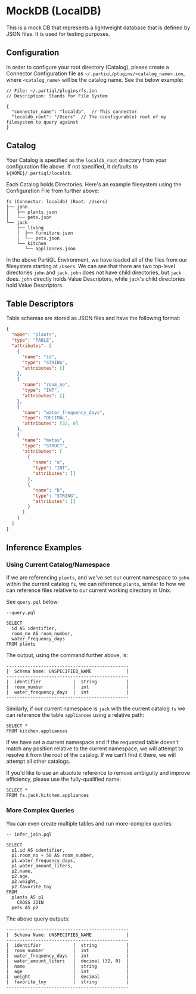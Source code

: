 # MockDB (LocalDB)

This is a mock DB that represents a lightweight database that is defined by JSON files. It is used for testing purposes.

## Configuration

In order to configure your root directory (Catalog), please create a Connector Configuration file as
`~/.partiql/plugins/<catalog_name>.ion`, where `<catalog_name>` will be the catalog name. See the below example:

```ion
// File: ~/.partiql/plugins/fs.ion
// Description: Stands for File System

{
  "connector_name": "localdb",  // This connector
  "localdb_root": "/Users"  // The (configurable) root of my filesystem to query against
}
```

## Catalog 

Your Catalog is specified as the `localdb_root` directory from your configuration file above. If not specified, it defaults to
`${HOME}/.partiql/localdb`.

Each Catalog holds Directories. Here's an example filesystem using the Configuration File from further above:
```text
fs (Connector: localdb) (Root: /Users)
├── john
│   ├── plants.json
│   └── pets.json
└── jack
    ├── living
    |  ├── furniture.json
    |  └── pets.json
    └── kitchen
       └── appliances.json
```

In the above PartiQL Environment, we have loaded all of the files from our filesystem starting at `/Users`. We can see
that there are two top-level directories `john` and `jack`. `john` does not have child directories, but `jack` does.
`john` directly holds Value Descriptors, while `jack`'s child directories hold Value Descriptors.

## Table Descriptors

Table schemas are stored as JSON files and have the following format:

```json
{
  "name": "plants",
  "type": "TABLE",
  "attributes": [
    {
      "name": "id",
      "type": "STRING",
      "attributes": []
    },
    {
      "name": "room_no",
      "type": "INT",
      "attributes": []
    },
    {
      "name": "water_frequency_days",
      "type": "DECIMAL",
      "attributes": [32, 0]
    },
    {
      "name": "metas",
      "type": "STRUCT",
      "attributes": [
        {
          "name": "a",
          "type": "INT",
          "attributes": []
        },
        {
          "name": "b",
          "type": "STRING",
          "attributes": []
        }
      ]
    }
  ]
}
```


## Inference Examples

### Using Current Catalog/Namespace

If we are referencing `plants`, and we've set our current namespace to `john` within the current catalog `fs`,
we can reference `plants`, similar to how we can reference files relative to our current working directory in Unix.

See `query.pql` below:
```partiql
--query.pql

SELECT
  id AS identifier,
  room_no AS room_number,
  water_frequency_days
FROM plants
```

The output, using the command further above, is:
```text
----------------------------------------------
|  Schema Name: UNSPECIFIED_NAME             |
----------------------------------------------
|  identifier            |  string           |
|  room_number           |  int              |
|  water_frequency_days  |  int              |
----------------------------------------------
```

Similarly, if our current namespace is `jack` with the current catalog `fs` we can reference the table `appliances` using
a relative path:

```partiql
SELECT *
FROM kitchen.appliances
```

If we have set a current namespace and if the requested table doesn't match any position relative to the current namespace,
we will attempt to resolve it from the root of the catalog. If we can't find it there, we will attempt all other catalogs.

If you'd like to use an absolute reference to remove ambiguity and improve efficiency, please use the fully-qualified name:
```partiql
SELECT *
FROM fs.jack.kitchen.appliances
```


### More Complex Queries

You can even create multiple tables and run more-complex queries:

```partiql
-- infer_join.pql

SELECT
  p1.id AS identifier,
  p1.room_no + 50 AS room_number,
  p1.water_frequency_days,
  p1.water_amount_liters,
  p2.name,
  p2.age,
  p2.weight,
  p2.favorite_toy
FROM
  plants AS p1
    CROSS JOIN
  pets AS p2
```

The above query outputs:

```text
----------------------------------------------
|  Schema Name: UNSPECIFIED_NAME             |
----------------------------------------------
|  identifier            |  string           |
|  room_number           |  int              |
|  water_frequency_days  |  int              |
|  water_amount_liters   |  decimal (32, 0)  |
|  name                  |  string           |
|  age                   |  int              |
|  weight                |  decimal          |
|  favorite_toy          |  string           |
----------------------------------------------
```
